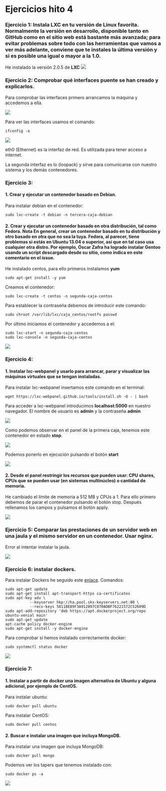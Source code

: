 # Ejercicios hito 4 #

### Ejercicio 1: Instala LXC en tu versión de Linux favorita. Normalmente la versión en desarrollo, disponible tanto en GitHub como en el sitio web está bastante más avanzada; para evitar problemas sobre todo con las herramientas que vamos a ver más adelante, conviene que te instales la última versión y si es posible una igual o mayor a la 1.0. ###

He instalado la versión 2.0.5 de **LXC**
![](capturas/lxcversion.png)

### Ejercicio 2: Comprobar qué interfaces puente se han creado y explicarlos. ###

Para comprobar las interfaces primero arrancamos la máquina y accedemos a ella.

![](capturas/comienzoprimercaja.png)

Para ver las interfaces usamos el comando:

    ifconfig -a

![](capturas/comprobacioninterfaces.png)

eth0 (Ethernet) es la interfaz de red. Es utilizada para tener acceso a internet.

La segunda interfaz es lo (loopack) y sirve para comunicarse con nuestro sistema y los demás contenedores.

### Ejercicio 3: ###

#### 1. Crear y ejecutar un contenedor basado en Debian. ####

Para instalar debian en el contenedor:

    sudo lxc-create -t debian -n tercera-caja-debian

#### 2. Crear y ejecutar un contenedor basado en otra distribución, tal como Fedora. Nota En general, crear un contenedor basado en tu distribución y otro basado en otra que no sea la tuya. Fedora, al parecer, tiene problemas si estás en Ubuntu 13.04 o superior, así que en tal caso usa cualquier otra distro. Por ejemplo, Óscar Zafra ha logrado instalar Gentoo usando un script descargado desde su sitio, como indica en este comentario en el issue. ####

He instalado centos, para ello primeros instalamos **yum**

    sudo apt-get install -y yum

Creamos el contenedor:

    sudo lxc-create -t centos -n segunda-caja-centos

Para establecer la contraseña debemos de introducir este comando:

    sudo chroot /var/lib/lxc/caja_centos/rootfs passwd

Por último iniciamos el contenedor y accedemos a el:

    sudo lxc-start -n segunda-caja-centos
    sudo lxc-console -n segunda-caja-centos


![](capturas/conectamoscentos.png)

### Ejercicio 4: ###

#### 1. Instalar lxc-webpanel y usarlo para arrancar, parar y visualizar las máquinas virtuales que se tengan instaladas. ####
Para instalar lxc-webpanel insertamos este comando en el terminal:

    wget https://lxc-webpanel.github.io/tools/install.sh -O - | bash

Para acceder a lxc-webpanel introducimos **localhost:5000** en nuestro navegador. El nombre de usuario es **admin** y la contraseña **admin**

![](capturas/lxcwebpanel.png)

Como podemos observar en el panel de la primera caja, tenemos este contenedor en estado **stop**.

![](capturas/lxcstopprimeracaja.png)

Podemos ponerlo en ejecución pulsando el botón **start**

![](capturas/lxcstartprimeracaja.png)

#### 2. Desde el panel restringir los recursos que pueden usar: CPU shares, CPUs que se pueden usar (en sistemas multinúcleo) o cantidad de memoria. ####

He cambiado el límite de memoria a 512 MB y CPUs a 1. Para ello primero debemos de parar el contenedor pulsando el botón stop. Después rellenamos los campos y pulsamos el botón apply.

![](capturas/cambiocpylxc.png)

### Ejercicio 5: Comparar las prestaciones de un servidor web en una jaula y el mismo servidor en un contenedor. Usar nginx. ###

Error al intentar instalar la jaula.

![](capturas/errorjaula.png)

### Ejercicio 6: instalar dockers. ###

Para instalar Dockers he seguido este [enlace](https://docs.docker.com/engine/installation/linux/ubuntulinux/). Comandos:

    sudo apt-get update
    sudo apt-get install apt-transport-https ca-certificates
    sudo apt-key adv \
               --keyserver hkp://ha.pool.sks-keyservers.net:80 \
               --recv-keys 58118E89F3A912897C070ADBF76221572C52609D
    sudo apt-add-repository 'deb https://apt.dockerproject.org/repo ubuntu-xenial main'
    sudo apt-get update
    apt-cache policy docker-engine
    sudo apt-get install -y docker-engine

Para comprobar si hemos instalado correctamente docker:

    sudo systemctl status docker

![](capturas/dockeron.png)

### Ejercicio 7: ###

#### 1. Instalar a partir de docker una imagen alternativa de Ubuntu y alguna adicional, por ejemplo de CentOS. ####
Para instalar ubuntu:

    sudo docker pull ubuntu

Para instalar CentOS:

    sudo docker pull centos

#### 2. Buscar e instalar una imagen que incluya MongoDB. ####

Para instalar una imagen que incluya MongoDB:

    sudo docker pull mongo

Podemos ver los tapers que tenemos instalado con:

    sudo docker ps -a

![](capturas/tapersinstalados.png)
